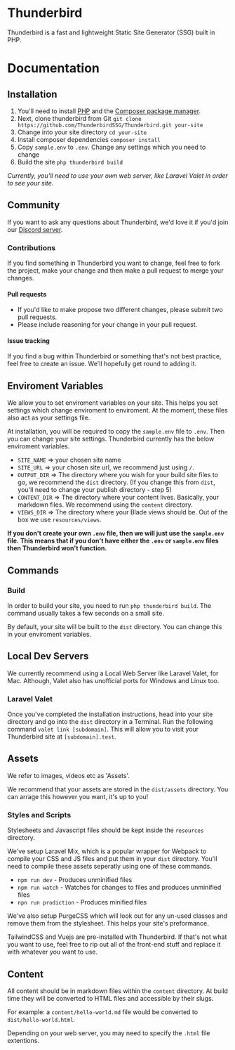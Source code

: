 # Thunderbird

Thunderbird is a fast and lightweight Static Site Generator (SSG) built in PHP.

# Documentation

## Installation

1. You'll need to install [PHP](http://php.net/downloads.php) and the [Composer package manager](https://getcomposer.org/download/).
2. Next, clone thunderbird from Git `git clone https://github.com/ThunderbirdSSG/Thunderbird.git your-site`
3. Change into your site directory `cd your-site`
4. Install composer dependencies `composer install`
5. Copy `sample.env` to `.env`. Change any settings which you need to change
6. Build the site `php thunderbird build`

*Currently, you'll need to use your own web server, like Laravel Valet in order to see your site.*

## Community

If you want to ask any questions about Thunderbird, we'd love it if you'd join our [Discord server](https://discord.gg/QVYkSGs).

### Contributions

If you find something in Thunderbird you want to change, feel free to fork the project, make your change and then make a pull request to merge your changes.

#### Pull requests

* If you'd like to make propose two different changes, please submit two pull requests.
* Please include reasoning for your change in your pull request.

#### Issue tracking

If you find a bug within Thunderbird or something that's not best practice, feel free to create an issue. We'll hopefully get round to adding it.

## Enviroment Variables

We allow you to set enviroment variables on your site. This helps you set settings which change enviroment to enviroment. At the moment, these files also act as your settings file.

At installation, you will be required to copy the `sample.env` file to `.env`. Then you can change your site settings. Thunderbird currently has the below enviroment variables.

* `SITE_NAME` => your chosen site name
* `SITE_URL` => your chosen site url, we recommend just using `/`.
* `OUTPUT_DIR` => The directory where you wish for your build site files to go, we recommend the `dist` directory. (If you change this from `dist`, you'll need to change your publish directory - step 5)
* `CONTENT_DIR` => The directory where your content lives. Basically, your markdown files. We recommend using the `content` directory.
* `VIEWS_DIR` => The directory where your Blade views should be. Out of the box we use `resources/views`.

**If you don't create your own `.env` file, then we will just use the `sample.env` file. This means that if you don't have either the `.env` or `sample.env` files then Thunderbird won't function.**

## Commands

### Build

In order to build your site, you need to run `php thunderbird build`. The command usually takes a few seconds on a small site.

By default, your site will be built to the `dist` directory. You can change this in your enviroment variables.

## Local Dev Servers

We currently recommend using a Local Web Server like Laravel Valet, for Mac. Although, Valet also has unofficial ports for Windows and Linux too.

### Laravel Valet

Once you've completed the installation instructions, head into your site directory and go into the `dist` directory in a Terminal. Run the following command `valet link [subdomain]`. This will allow you to visit your Thunderbird site at `[subdomain].test`.

## Assets

We refer to images, videos etc as 'Assets'.

We recommend that your assets are stored in the `dist/assets` directory. You can arrage this however you want, it's up to you!

### Styles and Scripts

Stylesheets and Javascript files should be kept inside the `resources` directory. 

We've setup Laravel Mix, which is a popular wrapper for Webpack to compile your CSS and JS files and put them in your `dist` directory. You'll need to compile these assets seperatly using one of these commands.

* `npm run dev` - Produces unminified files
* `npm run watch` - Watches for changes to files and produces unminified files
* `npn run prodiction` - Produces minified files

We've also setup PurgeCSS which will look out for any un-used classes and remove them from the stylesheet. This helps your site's preformance.

TailwindCSS and Vuejs are pre-installed with Thunderbird. If that's not what you want to use, feel free to rip out all of the front-end stuff and replace it with whatever you want to use.

## Content

All content should be in markdown files within the `content` directory. At build time they will be converted to HTML files and accessible by their slugs.

For example: a `content/hello-world.md` file would be converted to `dist/hello-world.html`. 

Depending on your web server, you may need to specify the `.html` file extentions. 